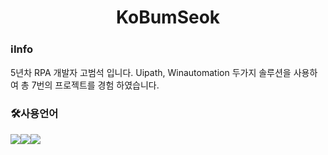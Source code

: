 <h1 align="center"> KoBumSeok</h1>

<h3>ℹ️Info</h3>
5년차 RPA 개발자 고범석 입니다. Uipath, Winautomation 두가지 솔루션을 사용하여 총 7번의 프로젝트를 경험 하였습니다.

<h3>🛠사용언어</h3>
<img src="https://img.shields.io/badge/HTML5-E34F26?style=flat-square&logo=HTML5&logoColor=white"/><img src="https://img.shields.io/badge/CSS3-1572B6?style=flat-square&logo=CSS3&logoColor=white"/><img src="https://img.shields.io/badge/Uipath-FA4616?style=flat-square&logo=Uipath&logoColor=white"/>&nbsp;

